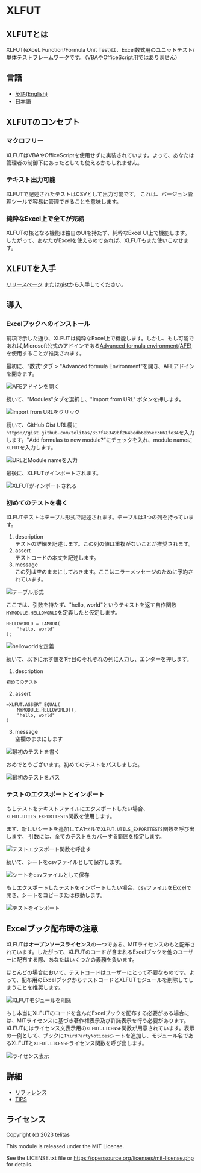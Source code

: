 # XLFUT

## XLFUTとは

XLFUT(eXceL Function/Formula Unit Test)は、Excel数式用のユニットテスト/単体テストフレームワークです。（VBAやOfficeScript用ではありません）

## 言語

- [英語(English)](../../README.md)
- 日本語

## XLFUTのコンセプト

### マクロフリー

XLFUTはVBAやOfficeScriptを使用せずに実装されています。よって、あなたは管理者の制御下にあったとしても使えるかもしれません。

### テキスト出力可能

XLFUTで記述されたテストはCSVとして出力可能です。
これは、バージョン管理ツールで容易に管理できることを意味します。

### 純粋なExcel上で全てが完結

XLFUTの核となる機能は独自のUIを持たず、純粋なExcel UI上で機能します。
したがって、あなたがExcelを使えるのであれば、XLFUTもまた使いこなせます。

## XLFUTを入手

[リリースページ](https://github.com/telitas/XLFUT/releases) または[gist](https://gist.github.com/telitas/357f48349bf264bedb6eb5ec3661fe34)から入手してください。

## 導入

### Excelブックへのインストール

前項で示した通り、XLFUTは純粋なExcel上で機能します。しかし、もし可能であれば,Microsoft公式のアドインである[Advanced formula environment(AFE)](https://www.microsoft.com/garage/profiles/advanced-formula-environment-a-microsoft-garage-project/)を使用することが推奨されます。

最初に、"数式"タブ > "Advanced formula Environment"を開き、AFEアドインを開きます。

![AFEアドインを開く](./img/README/install_into_a_workbook/open_AFE.png)

続いて、"Modules"タブを選択し、"Import from URL" ボタンを押します。

![Import from URLをクリック](./img/README/install_into_a_workbook/open_import.png)

続いて、GitHub Gist URL欄に`https://gist.github.com/telitas/357f48349bf264bedb6eb5ec3661fe34`を入力します。"Add formulas to new module?"にチェックを入れ、module nameに`XLFUT`を入力します。

![URLとModule nameを入力](./img/README/install_into_a_workbook/import_from_gist.png)

最後に、XLFUTがインポートされます。

![XLFUTがインポートされる](./img/README/install_into_a_workbook/XLFUT_imported.png)

### 初めてのテストを書く

XLFUTテストはテーブル形式で記述されます。テーブルは3つの列を持っています。

1. description  
    テストの詳細を記述します。この列の値は重複がないことが推奨されます。
2. assert  
    テストコードの本文を記述します。
3. message  
    この列は空のままにしておきます。ここはエラーメッセージのために予約されています。

![テーブル形式](./img/README/write_your_first_test/table_format.png)

ここでは、引数を持たず、"hello, world"というテキストを返す自作関数`MYMODULE.HELLOWORLD`を定義したと仮定します。

```excel
HELLOWORLD = LAMBDA(
    "hello, world"
);
```

![helloworldを定義](./img/README/write_your_first_test/define_helloworld.png)

続いて、以下に示す値を1行目のそれぞれの列に入力し、エンターを押します。

1. description

```txt
初めてのテスト
```

2. assert

```excel
=XLFUT.ASSERT_EQUAL(
    MYMODULE.HELLOWORLD(),
    "hello, world"
)
```

3. message  
    空欄のままにします

![最初のテストを書く](./img/README/write_your_first_test/write_first_test.png)

おめでとうございます。初めてのテストをパスしました。

![最初のテストをパス](./img/README/write_your_first_test/first_test_passed.png)

### テストのエクスポートとインポート

もしテストをテキストファイルにエクスポートしたい場合、`XLFUT.UTILS_EXPORTTESTS`関数を使用します。

まず、新しいシートを追加してA1セルで`XLFUT.UTILS_EXPORTTESTS`関数を呼び出します。
引数には、全てのテストをカバーする範囲を指定します。

![テストエクスポート関数を呼出す](./img/README/export_and_import_your_tests/call_export_tests_function.png)

続いて、シートをcsvファイルとして保存します。

![シートをcsvファイルとして保存](./img/README/export_and_import_your_tests/export_as_csv.png)

もしエクスポートしたテストをインポートしたい場合、csvファイルをExcelで開き、シートをコピーまたは移動します。

![テストをインポート](./img/README/export_and_import_your_tests/import_tests.png)

## Excelブック配布時の注意

XLFUTは**オープンソースライセンス**の一つである、MITライセンスのもと配布されています。したがって、XLFUTのコードが含まれるExcelブックを他のユーザーに配布する際、あなたはいくつかの義務を負います。

ほとんどの場合において、テストコードはユーザーにとって不要なものです。よって、配布用のExcelブックからテストコードとXLFUTモジュールを削除してしまうことを推奨します。

![XLFUTモジュールを削除](./img/README/distribute_your_workbook/delete_XLFUT_module.png)

もし本当にXLFUTのコードを含んだExcelブックを配布する必要がある場合には、MITライセンスに基づき著作権表示及び許諾表示を行う必要があります。XLFUTにはライセンス文表示用の`XLFUT.LICENSE`関数が用意されています。表示の一例として、ブックに`ThirdPartyNotices`シートを追加し、モジュール名であるXLFUTと`XLFUT.LICENSE`ライセンス関数を呼び出します。

![ライセンス表示](./img/README/distribute_your_workbook/notice_license.png)

## 詳細

- [リファレンス](./reference.md)
- [TIPS](./TIPS.md)

## ライセンス

Copyright (c) 2023 telitas

This module is released under the MIT License.

See the LICENSE.txt file or <https://opensource.org/licenses/mit-license.php> for details.
